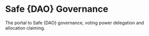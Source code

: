 # Safe {DAO} Governance

The portal to Safe {DAO} governance, voting power delegation and allocation claiming.
